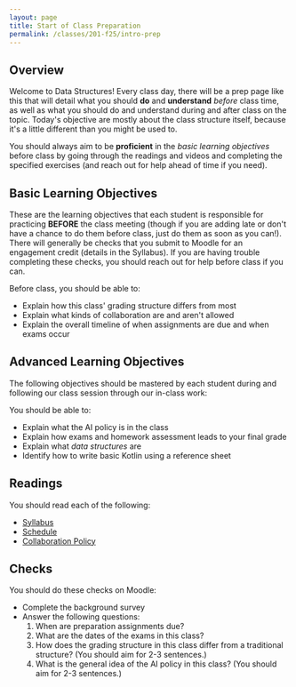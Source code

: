 ```yaml
---
layout: page
title: Start of Class Preparation
permalink: /classes/201-f25/intro-prep
---
```


## Overview
Welcome to Data Structures!
Every class day, there will be a prep page like this that will detail what you should **do** and **understand** *before* class time, as well as what you should do and understand during and after class on the topic.
Today's objective are mostly about the class structure itself, because it's a little different than you might be used to.

You should always aim to be **proficient** in the *basic learning objectives* before class by going through the readings and videos and completing the specified exercises (and reach out for help ahead of time if you need).

## Basic Learning Objectives
These are the learning objectives that each student is responsible for practicing **BEFORE** the class meeting (though if you are adding late or don't have a chance to do them before class, just do them as soon as you can!). 
There will generally be checks that you submit to Moodle for an engagement credit (details in the Syllabus).
If you are having trouble completing these checks, you should reach out for help before class if you can.

Before class, you should be able to: 
* Explain how this class' grading structure differs from most
* Explain what kinds of collaboration are and aren't allowed
* Explain the overall timeline of when assignments are due and when exams occur

## Advanced Learning Objectives
The following objectives should  be mastered by each student during and following our class session through our in-class work:

You should be able to:
* Explain what the AI policy is in the class
* Explain how exams and homework assessment leads to your final grade
* Explain what *data structures* are
* Identify how to write basic Kotlin using a reference sheet

## Readings
You should read each of the following:

* [Syllabus](syllabus)
* [Schedule](schedule)
* [Collaboration Policy](collaboration)

## Checks
You should do these checks on Moodle:
* Complete the background survey
* Answer the following questions:
    1. When are preparation assignments due?
    2. What are the dates of the exams in this class?
    3. How does the grading structure in this class differ from a traditional structure? (You should aim for 2-3 sentences.)
    4. What is the general idea of the AI policy in this class? (You should aim for 2-3 sentences.)